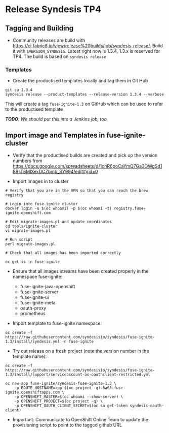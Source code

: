 # Release Syndesis TP4

## Tagging and Building

* Community releases are build with https://ci.fabric8.io/view/release%20builds/job/syndesis-release/.
  Build it with `$VERSION_SYNDESIS`. Latest right now is 1.3.4, 1.3.x is reserved for TP4. The build is based on `syndesis release`

### Templates

* Create the productised templates locally and tag them in Git Hub

```
git co 1.3.4
syndesis release --product-templates --release-version 1.3.4 --verbose
```

This will create a tag `fuse-ignite-1.3` on GitHub which can be used to refer to the productised template

_**TODO**: We should put this into a Jenkins job, too_

## Import image and Templates in fuse-ignite-cluster

* Verify that the productised builds are created and pick up the version numbers from https://docs.google.com/spreadsheets/d/1ohR6poCaYmQ7Ga3OWgSd189sT8MlXexDCZbmb_SY994/edit#gid=0

* Import images in to cluster

```
# Verify that you are in the VPN so that you can reach the brew registry

# Login into fuse-ignite cluster
docker login -u $(oc whoami) -p $(oc whoami -t) registry.fuse-ignite.openshift.com

# Edit migrate-images.pl and update coordinates
cd tools/ignite-cluster
vi migrate-images.pl

# Run script
perl migrate-images.pl

# Check that all images has been imported correctly

oc get is -n fuse-ignite
```

* Ensure that all images streams have been created properly in the namespace fuse-ignite:
  - fuse-ignite-java-openshift
  - fuse-ignite-server
  - fuse-ignite-ui
  - fuse-ignite-meta
  - oauth-proxy
  - prometheus

* Import template to fuse-ignite namespace:

```
oc create -f https://raw.githubusercontent.com/syndesisio/syndesis/fuse-ignite-1.3/install/syndesis.yml -n fuse-ignite
```

* Try out release on a fresh project (note the version number in the template name):

```
oc create -f https://raw.githubusercontent.com/syndesisio/syndesis/fuse-ignite-1.3/install/support/serviceaccount-as-oauthclient-restricted.yml

oc new-app fuse-ignite/syndesis-fuse-ignite-1.3 \
    -p ROUTE_HOSTNAME=app-$(oc project -q).6a63.fuse-ignite.openshiftapps.com \
    -p OPENSHIFT_MASTER=$(oc whoami --show-server) \
    -p OPENSHIFT_PROJECT=$(oc project -q) \
    -p OPENSHIFT_OAUTH_CLIENT_SECRET=$(oc sa get-token syndesis-oauth-client)
```

* Important: Communicate to OpenShift Online Team to update the provisioning script to point to the tagged github URL
